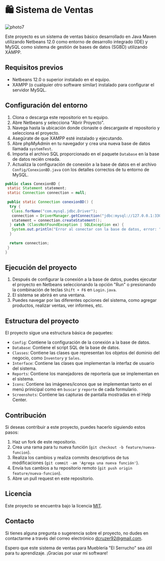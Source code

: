 # 🛍️ Sistema de Ventas

![photo7](https://github.com/cruzito-exe/muebleriaJava/assets/54298536/4f80d829-334b-4986-8eaa-9dc7e23f2d6e)

Este proyecto es un sistema de ventas básico desarrollado en Java Maven utilizando Netbeans 12.0 como entorno de desarrollo integrado (IDE) y MySQL como sistema de gestión de bases de datos (SGBD) utilizando XAMPP.

## Requisitos previos
- Netbeans 12.0 o superior instalado en el equipo.
- XAMPP (o cualquier otro software similar) instalado para configurar el servidor MySQL.

## Configuración del entorno

1. Clona o descarga este repositorio en tu equipo.
2. Abre Netbeans y selecciona "Abrir Proyecto".
3. Navega hasta la ubicación donde clonaste o descargaste el repositorio y selecciona el proyecto.
4. Asegúrate de que XAMPP esté instalado y ejecutando.
5. Abre phpMyAdmin en tu navegador y crea una nueva base de datos llamada `systemTest`.
6. Importa el archivo SQL proporcionado en el paquete `Database` en la base de datos recién creada.
7. Actualiza la configuración de conexión a la base de datos en el archivo `Config/ConexionBD.java` con los detalles correctos de tu entorno de MySQL.

```java
public class ConexionBD {
 static Statement statement;
 static Connection connection = null;
 
 public static Connection conexionBD() {
  try {
   Class.forName("com.mysql.jdbc.Driver");
   connection = DriverManager.getConnection("jdbc:mysql://127.0.0.1:3306/systemTest", user, password);
   statement = connection.createStatement();
  } catch (ClassNotFoundException | SQLException ex) {
   System.out.println("Error al conectar con la base de datos, error: "+ex.getMessage());
  }
     
  return connection;
 }
}
```

## Ejecución del proyecto

1. Después de configurar la conexión a la base de datos, puedes ejecutar el proyecto en Netbeans seleccionando la opción "Run" o presionando la combinación de teclas `Shift + F6` en `Login.java`.
2. El sistema se abrirá en una ventana.
3. Puedes navegar por las diferentes opciones del sistema, como agregar productos, realizar ventas, ver informes, etc.

## Estructura del proyecto

El proyecto sigue una estructura básica de paquetes:

- `Config`: Contiene la configuración de la conexión a la base de datos.
- `Database`: Contiene el script SQL de la base de datos.
- `Classes`: Contiene las clases que representan los objetos del dominio del negocio, como `Inventory` y `Sales`.
- `Interface`: Contiene las clases que implementan la interfaz de usuario del sistema.
- `Reports`: Contiene los manejadores de reportería que se implementan en el sistema.
- `Icons`: Contiene las imágenes/iconos que se implementan tanto en el menú prinicipal como en `buscar` y `reporte` de cada formulario.
- `Screenshots`: Contiene las capturas de pantalla mostradas en el Help Center.

## Contribución

Si deseas contribuir a este proyecto, puedes hacerlo siguiendo estos pasos:

1. Haz un fork de este repositorio.
2. Crea una rama para tu nueva función (`git checkout -b feature/nueva-funcion`).
3. Realiza los cambios y realiza commits descriptivos de tus modificaciones (`git commit -am 'Agrega una nueva función'`).
4. Envía tus cambios a tu repositorio remoto (`git push origin feature/nueva-funcion`).
5. Abre un pull request en este repositorio.

## Licencia

Este proyecto se encuentra bajo la licencia [MIT](LICENSE).

## Contacto

Si tienes alguna pregunta o sugerencia sobre el proyecto, no dudes en contactarme a través del correo electrónico [dcruzer92@gmail.com](mailto:dcruzer92@gmail.com).

Espero que este sistema de ventas para Mueblería "El Serrucho" sea útil para tu aprendizaje. ¡Gracias por usar mi software!
